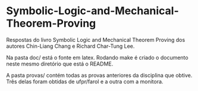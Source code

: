 # Symbolic-Logic-and-Mechanical-Theorem-Proving

Respostas do livro Symbolic Logic and Mechanical Theorem Proving dos autores Chin-Liang Chang e Richard Char-Tung Lee.

Na pasta doc/ está o fonte em latex. Rodando make é criado o documento neste mesmo diretório que está o README.

A pasta provas/ contém todas as provas anteriores da disciplina que obtive. Três delas foram obtidas de ufpr/farol e a outra com a monitora.

